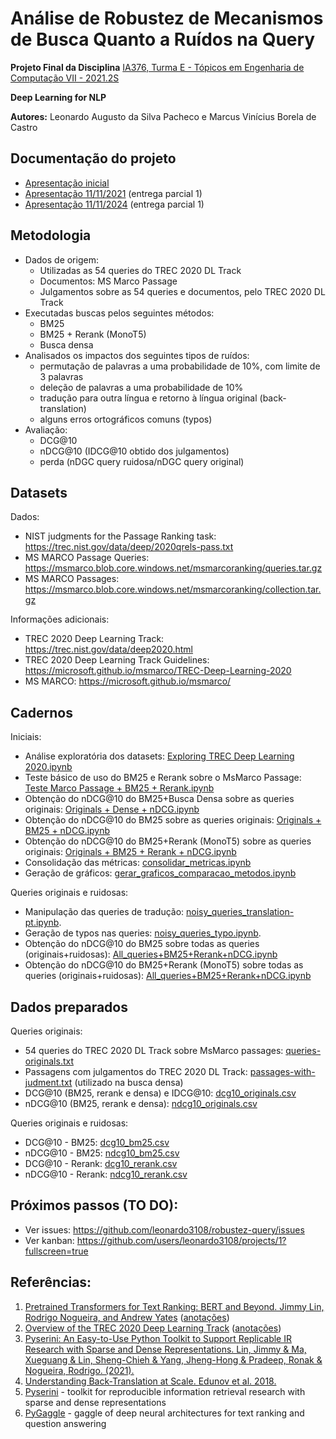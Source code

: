 # Análise de Robustez de Mecanismos de Busca Quanto a Ruídos na Query

**Projeto Final da Disciplina**  [IA376, Turma E - Tópicos em Engenharia de Computação VII - 2021.2S](https://www.dac.unicamp.br/portal/caderno-de-horarios/2021/2/S/P/FEEC/IA376)

**Deep Learning for NLP**

**Autores:** Leonardo Augusto da Silva Pacheco e  Marcus Vinícius Borela de Castro

## Documentação do projeto
* [Apresentação inicial](https://docs.google.com/presentation/d/1ABkHVwfJ2r5Sga0m-WXv1LlMiF9o8vpB7wpiZ8N5Oa8/edit?usp=sharing)
* [Apresentação 11/11/2021](https://github.com/leonardo3108/robustez-query/blob/main/docs/presentations/Apresenta%C3%A7%C3%A3o%202%20-%2020211111.pptx) (entrega parcial 1)
* [Apresentação 11/11/2024](https://github.com/leonardo3108/robustez-query/blob/main/docs/presentations/Apresenta%C3%A7%C3%A3o%203%20-%2020211124.pptx) (entrega parcial 1)

## Metodologia
* Dados de origem:
  * Utilizadas as 54 queries do TREC 2020 DL Track
  * Documentos: MS Marco Passage
  * Julgamentos sobre as 54 queries e documentos, pelo TREC 2020 DL Track
* Executadas buscas pelos seguintes métodos:
  * BM25
  * BM25 + Rerank (MonoT5)
  * Busca densa 
* Analisados os impactos dos seguintes tipos de ruídos:
  * permutação de palavras a uma probabilidade de 10%, com limite de 3 palavras
  * deleção de palavras a uma probabilidade de 10%
  * tradução para outra língua e retorno à língua original (back-translation)
  * alguns erros ortográficos comuns (typos)
* Avaliação:
  * DCG@10
  * nDCG@10 (IDCG@10 obtido dos julgamentos)
  * perda (nDGC query ruidosa/nDGC query original)


## Datasets
Dados:
* NIST judgments for the Passage Ranking task: https://trec.nist.gov/data/deep/2020qrels-pass.txt
* MS MARCO Passage Queries: https://msmarco.blob.core.windows.net/msmarcoranking/queries.tar.gz
* MS MARCO Passages: https://msmarco.blob.core.windows.net/msmarcoranking/collection.tar.gz

Informações adicionais:
* TREC 2020 Deep Learning Track: https://trec.nist.gov/data/deep2020.html
* TREC 2020 Deep Learning Track Guidelines: https://microsoft.github.io/msmarco/TREC-Deep-Learning-2020
* MS MARCO: https://microsoft.github.io/msmarco/


## Cadernos
Iniciais:
* Análise exploratória dos datasets: [Exploring TREC Deep Learning 2020.ipynb](https://github.com/leonardo3108/robustez-query/blob/main/code/Exploring%20TREC%20Deep%20Learning%202020.ipynb)
* Teste básico de uso do BM25 e Rerank sobre o MsMarco Passage: [Teste Marco Passage + BM25 + Rerank.ipynb](https://github.com/leonardo3108/robustez-query/blob/main/code/Teste%20Marco%20Passage%20+%20BM25%20+%20Rerank.ipynb)
* Obtenção do nDCG@10 do BM25+Busca Densa sobre as queries originais: [Originals + Dense + nDCG.ipynb](https://github.com/leonardo3108/robustez-query/blob/main/code/gerar_dcg10_por_dense_retrieval_base_passagens_com_julgamento_local.ipynb)
* Obtenção do nDCG@10 do BM25 sobre as queries originais: [Originals + BM25 + nDCG.ipynb](https://github.com/leonardo3108/robustez-query/blob/main/code/Originals%20%2B%20BM25%20%2B%20nDCG.ipynb)
* Obtenção do nDCG@10 do BM25+Rerank (MonoT5) sobre as queries originais: [Originals + BM25 + Rerank + nDCG.ipynb](https://github.com/leonardo3108/robustez-query/blob/main/code/Originals%20%2B%20BM25%20%2B%20Rerank%20%2B%20nDCG.ipynb)
* Consolidação das métricas: [consolidar_metricas.ipynb](https://github.com/leonardo3108/robustez-query/blob/main/code/consolidar_metricas.ipynb)
* Geração de gráficos: [gerar_graficos_comparacao_metodos.ipynb](https://github.com/leonardo3108/robustez-query/blob/main/code/gerar_graficos_comparacao_metodos.ipynb)

Queries originais e ruidosas:
* Manipulação das queries de tradução: [noisy_queries_translation-pt.ipynb](https://github.com/leonardo3108/robustez-query/blob/main/code/noisy_queries_translation_pt.ipynb).
* Geração de typos nas queries: [noisy_queries_typo.ipynb](https://github.com/leonardo3108/robustez-query/blob/main/code/noisy_queries_typo.ipynb).
* Obtenção do nDCG@10 do BM25 sobre todas as queries (originais+ruidosas): [All_queries+BM25+Rerank+nDCG.ipynb](https://github.com/leonardo3108/robustez-query/blob/main/code/All_queries+BM25+Rerank+nDCG.ipynb)
* Obtenção do nDCG@10 do BM25+Rerank (MonoT5) sobre todas as queries (originais+ruidosas): [All_queries+BM25+Rerank+nDCG.ipynb](https://github.com/leonardo3108/robustez-query/blob/main/code/All_queries%2BBM25%2BRerank%2BnDCG.ipynb)


## Dados preparados
Queries originais:
* 54 queries do TREC 2020 DL Track sobre MsMarco passages: [queries-originals.txt](https://github.com/leonardo3108/robustez-query/blob/main/data/queries-originals.txt)
* Passagens com julgamentos do TREC 2020 DL Track: [passages-with-judment.txt](https://raw.githubusercontent.com/leonardo3108/robustez-query/main/data/passages-with-judment.txt) (utilizado na busca densa)
* DCG@10 (BM25, rerank e densa) e IDCG@10: [dcg10_originals.csv](https://github.com/leonardo3108/robustez-query/blob/main/data/dcg10_originals.csv)
* nDCG@10 (BM25, rerank e densa): [ndcg10_originals.csv](https://github.com/leonardo3108/robustez-query/blob/main/data/ndcg10_originals.csv)

Queries originais e ruidosas:
* DCG@10 - BM25: [dcg10_bm25.csv](https://github.com/leonardo3108/robustez-query/blob/main/data/dcg10_bm25.csv)
* nDCG@10 - BM25: [ndcg10_bm25.csv](https://github.com/leonardo3108/robustez-query/blob/main/data/ndcg10_bm25.csv)
* DCG@10 - Rerank: [dcg10_rerank.csv](https://github.com/leonardo3108/robustez-query/blob/main/data/dcg10_rerank.csv)
* nDCG@10 - Rerank: [ndcg10_rerank.csv](https://github.com/leonardo3108/robustez-query/blob/main/data/ndcg10_rerank.csv)


## Próximos passos (TO DO):
- Ver issues: https://github.com/leonardo3108/robustez-query/issues
- Ver kanban: https://github.com/users/leonardo3108/projects/1?fullscreen=true

## Referências:
1. [Pretrained Transformers for Text Ranking: BERT and Beyond. Jimmy Lin, Rodrigo Nogueira, and Andrew Yates](https://arxiv.org/abs/2010.06467) ([anotações](https://github.com/leonardo3108/robustez-query/blob/main/docs/references/Pretrained%20Transformers%20for%20Text%20Ranking%20-%20BERT%20and%20Beyond.pdf))
2. [Overview of the TREC 2020 Deep Learning Track](https://arxiv.org/abs/2102.07662) ([anotações](https://github.com/leonardo3108/robustez-query/blob/main/docs/references/OVERVIEW%20OF%20THE%20TREC%202020%20DEEP%20LEARNING%20TRACK.pdf))
3. [Pyserini: An Easy-to-Use Python Toolkit to Support Replicable IR Research with Sparse and Dense Representations. Lin, Jimmy & Ma, Xueguang & Lin, Sheng-Chieh & Yang, Jheng-Hong & Pradeep, Ronak & Nogueira, Rodrigo. (2021).](https://cs.uwaterloo.ca/~jimmylin/publications/Lin_etal_SIGIR2021_Pyserini.pdf)
4. [Understanding Back-Translation at Scale. Edunov et al. 2018.](https://arxiv.org/abs/1808.09381)
5. [Pyserini](https://github.com/castorini/pyserini) - toolkit for reproducible information retrieval research with sparse and dense representations
6. [PyGaggle](https://github.com/castorini/pygaggle/) - gaggle of deep neural architectures for text ranking and question answering
